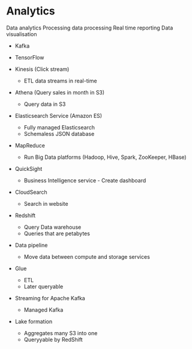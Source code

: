 # Analytics

Data analytics
Processing data processing
Real time reporting
Data visualisation

* Kafka
* TensorFlow

* Kinesis (Click stream)
	* ETL data streams in real-time
* Athena (Query sales in month in S3)
	* Query data in S3
* Elasticsearch Service (Amazon ES)
	* Fully managed Elasticsearch
	* Schemaless JSON database
* MapReduce
	* Run Big Data platforms (Hadoop, Hive, Spark, ZooKeeper, HBase)
* QuickSight
	* Business Intelligence service - Create dashboard
* CloudSearch
	* Search in website
* Redshift
	* Query Data warehouse
	* Queries that are petabytes
* Data pipeline
	* Move data between compute and storage services
* Glue
	* ETL
	* Later queryable
* Streaming for Apache Kafka
	* Managed Kafka
* Lake formation
	* Aggregates many S3 into one
	* Queryyable by RedShift
